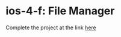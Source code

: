 # ios-4-f: File Manager

Complete the project at the link [here](https://github.com/joinpursuit/Pursuit-Core-iOS-File-Manager-Practice/tree/master)
